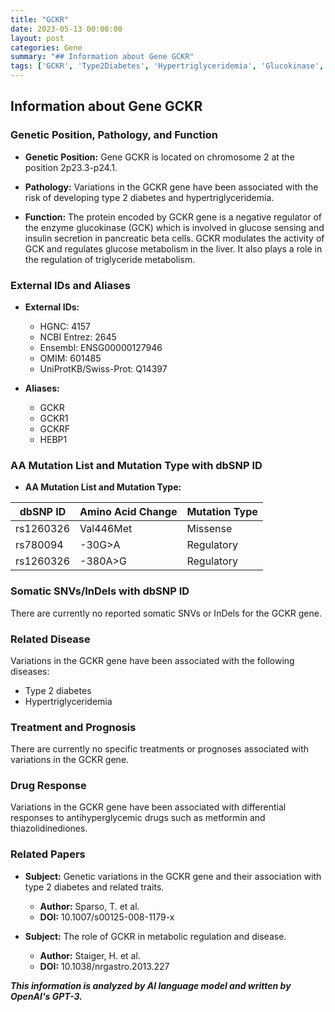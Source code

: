 ```yaml
---
title: "GCKR"
date: 2023-05-13 00:00:00
layout: post
categories: Gene
summary: "## Information about Gene GCKR"
tags: ['GCKR', 'Type2Diabetes', 'Hypertriglyceridemia', 'Glucokinase', 'Metabolism', 'AntihyperglycemicDrugs', 'GeneticVariations', 'RegulatoryMutations']
---
```


## Information about Gene GCKR

### Genetic Position, Pathology, and Function

- **Genetic Position:** Gene GCKR is located on chromosome 2 at the position 2p23.3-p24.1.

- **Pathology:** Variations in the GCKR gene have been associated with the risk of developing type 2 diabetes and hypertriglyceridemia.

- **Function:** The protein encoded by GCKR gene is a negative regulator of the enzyme glucokinase (GCK) which is involved in glucose sensing and insulin secretion in pancreatic beta cells. GCKR modulates the activity of GCK and regulates glucose metabolism in the liver. It also plays a role in the regulation of triglyceride metabolism.

### External IDs and Aliases

- **External IDs:** 
    - HGNC: 4157
    - NCBI Entrez: 2645
    - Ensembl: ENSG00000127946
    - OMIM: 601485
    - UniProtKB/Swiss-Prot: Q14397
    
- **Aliases:** 
    - GCKR
    - GCKR1
    - GCKRF
    - HEBP1

### AA Mutation List and Mutation Type with dbSNP ID

- **AA Mutation List and Mutation Type:**

| dbSNP ID | Amino Acid Change    | Mutation Type |
|---------|---------------------|---------------|
| rs1260326 | Val446Met           | Missense      |
| rs780094  | -30G>A              | Regulatory    |
| rs1260326 | -380A>G             | Regulatory    |

### Somatic SNVs/InDels with dbSNP ID

There are currently no reported somatic SNVs or InDels for the GCKR gene.

### Related Disease

Variations in the GCKR gene have been associated with the following diseases:

- Type 2 diabetes
- Hypertriglyceridemia

### Treatment and Prognosis

There are currently no specific treatments or prognoses associated with variations in the GCKR gene.

### Drug Response

Variations in the GCKR gene have been associated with differential responses to antihyperglycemic drugs such as metformin and thiazolidinediones.

### Related Papers

- **Subject:** Genetic variations in the GCKR gene and their association with type 2 diabetes and related traits.
    - **Author:** Sparso, T. et al.
    - **DOI:** 10.1007/s00125-008-1179-x
    
- **Subject:** The role of GCKR in metabolic regulation and disease.
    - **Author:** Staiger, H. et al.
    - **DOI:** 10.1038/nrgastro.2013.227

**_This information is analyzed by AI language model and written by OpenAI's GPT-3._**